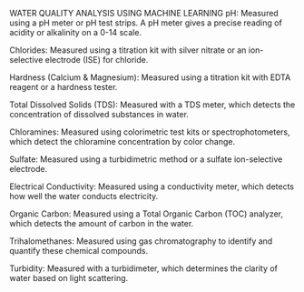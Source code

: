 WATER QUALITY ANALYSIS USING MACHINE LEARNING
pH: Measured using a pH meter or pH test strips. A pH meter gives a precise reading of acidity or alkalinity on a 0-14 scale.

Chlorides: Measured using a titration kit with silver nitrate or an ion-selective electrode (ISE) for chloride.

Hardness (Calcium & Magnesium): Measured using a titration kit with EDTA reagent or a hardness tester.

Total Dissolved Solids (TDS): Measured with a TDS meter, which detects the concentration of dissolved substances in water.

Chloramines: Measured using colorimetric test kits or spectrophotometers, which detect the chloramine concentration by color change.

Sulfate: Measured using a turbidimetric method or a sulfate ion-selective electrode.

Electrical Conductivity: Measured using a conductivity meter, which detects how well the water conducts electricity.

Organic Carbon: Measured using a Total Organic Carbon (TOC) analyzer, which detects the amount of carbon in the water.

Trihalomethanes: Measured using gas chromatography to identify and quantify these chemical compounds.

Turbidity: Measured with a turbidimeter, which determines the clarity of water based on light scattering.
